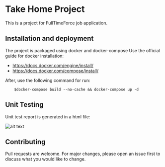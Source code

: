 # Take Home Project

This is a project for FullTimeForce job application.

## Installation and deployment

The project is packaged using docker and docker-compose
Use the official guide for docker installation:

- <https://docs.docker.com/engine/install/>
- <https://docs.docker.com/compose/install/>

After, use the following command for run:

```terminal
    $docker-compose build --no-cache && docker-compose up -d
```

## Unit Testing

Unit test report is generated in a html file:

![alt text](https://github.com/reissaavedra/take-home-test/blob/main/image.jpg?raw=true)



## Contributing

Pull requests are welcome. For major changes, please open an issue first to discuss what you would like to change.
